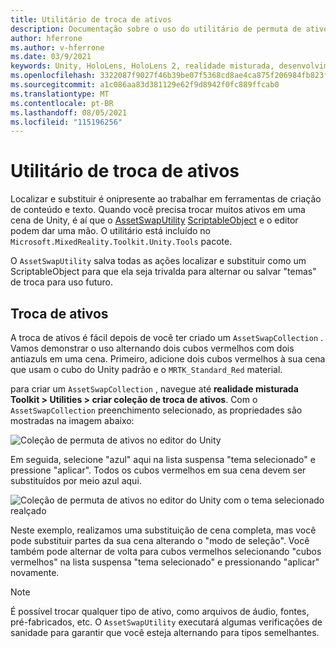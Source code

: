 ```yaml
---
title: Utilitário de troca de ativos
description: Documentação sobre o uso do utilitário de permuta de ativos no MRTK para Unity.
author: hferrone
ms.author: v-hferrone
ms.date: 03/9/2021
keywords: Unity, HoloLens, HoloLens 2, realidade misturada, desenvolvimento, MRTK
ms.openlocfilehash: 3322087f9027f46b39be07f5368cd8ae4ca875f206984fb823f9b1c8590f86f6
ms.sourcegitcommit: a1c086aa83d381129e62f9d8942f0fc889ffcab0
ms.translationtype: MT
ms.contentlocale: pt-BR
ms.lasthandoff: 08/05/2021
ms.locfileid: "115196256"
---
```

# <a name="asset-swap-utility"></a>Utilitário de troca de ativos

Localizar e substituir é onipresente ao trabalhar em ferramentas de criação de conteúdo e texto. Quando você precisa trocar muitos ativos em uma cena de Unity, é aí que o [AssetSwapUtility](xref:Microsoft.MixedReality.Toolkit.Utilities.Editor.AssetSwapUtility) [ScriptableObject](https://docs.unity3d.com/Manual/class-ScriptableObject.html) e o editor podem dar uma mão. O utilitário está incluído no `Microsoft.MixedReality.Toolkit.Unity.Tools` pacote.

O `AssetSwapUtility` salva todas as ações localizar e substituir como um ScriptableObject para que ela seja trivalda para alternar ou salvar "temas" de troca para uso futuro.

## <a name="swapping-assets"></a>Troca de ativos

A troca de ativos é fácil depois de você ter criado um `AssetSwapCollection` . Vamos demonstrar o uso alternando dois cubos vermelhos com dois antiazuls em uma cena. Primeiro, adicione dois cubos vermelhos à sua cena que usam o cubo do Unity padrão e o `MRTK_Standard_Red` material.

para criar um `AssetSwapCollection` , navegue até **realidade misturada Toolkit > Utilities > criar coleção de troca de ativos**. Com o `AssetSwapCollection` preenchimento selecionado, as propriedades são mostradas na imagem abaixo:

![Coleção de permuta de ativos no editor do Unity](images/asset-swap-img-01.png)

Em seguida, selecione "azul" aqui na lista suspensa "tema selecionado" e pressione "aplicar". Todos os cubos vermelhos em sua cena devem ser substituídos por meio azul aqui.

![Coleção de permuta de ativos no editor do Unity com o tema selecionado realçado](images/asset-swap-img-02.png)

Neste exemplo, realizamos uma substituição de cena completa, mas você pode substituir partes da sua cena alterando o "modo de seleção". Você também pode alternar de volta para cubos vermelhos selecionando "cubos vermelhos" na lista suspensa "tema selecionado" e pressionando "aplicar" novamente.

> [!NOTE]
> É possível trocar qualquer tipo de ativo, como arquivos de áudio, fontes, pré-fabricados, etc. O `AssetSwapUtility` executará algumas verificações de sanidade para garantir que você esteja alternando para tipos semelhantes.
